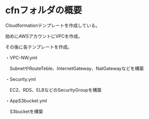 # cfnフォルダの概要
Cloudformationテンプレートを作成している。

始めにAWSアカウントにVPCを作成。

その後に各テンプレートを作成。


・VPC-NW.yml

　SubnetやRouteTeble、InternetGateway、NatGatewayなどを構築

・Security.yml

　EC2、RDS、ELBなどのSecurityGroupを構築
  
 ・AppS3bucket.yml
 
 　S3bucketを構築
